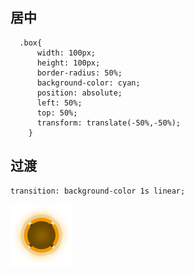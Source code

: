 ## 居中
```
  .box{
      width: 100px;
      height: 100px;
      border-radius: 50%;
      background-color: cyan;
      position: absolute;
      left: 50%;
      top: 50%;
      transform: translate(-50%,-50%);
    }
```



## 过渡
```
transition: background-color 1s linear;
```


![alt 属性文本](./img/dizuo_icon_bg_act.png)
